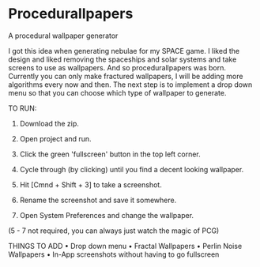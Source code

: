 Procedurallpapers
=================

A procedural wallpaper generator

I got this idea when generating nebulae for my SPACE game. I liked the design and liked removing the spaceships and solar systems and take screens to use as wallpapers. And so procedurallpapers was born.
Currently you can only make fractured wallpapers, I will be adding more algorithms every now and then. The next step is to implement a drop down menu so that you can choose which type of wallpaper to generate.

TO RUN:
1) Download the zip.

2) Open project and run.

3) Click the green 'fullscreen' button in the top left corner.

4) Cycle through (by clicking) until you find a decent looking wallpaper.

5) Hit [Cmnd + Shift + 3] to take a screenshot.

6) Rename the screenshot and save it somewhere.

7) Open System Preferences and change the wallpaper.

(5 - 7 not required, you can always just watch the magic of PCG)


THINGS TO ADD
• Drop down menu
• Fractal Wallpapers
• Perlin Noise Wallpapers
• In-App screenshots without having to go fullscreen
